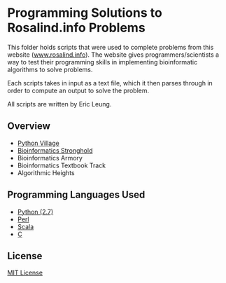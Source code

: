# Programming Solutions to Rosalind.info Problems

This folder holds scripts that were used to complete problems from this website
(www.rosalind.info). The website gives programmers/scientists a way to test
their programming skills in implementing bioinformatic algorithms to solve
problems. 

Each scripts takes in input as a text file, which it then parses through in
order to compute an output to solve the problem.

All scripts are written by Eric Leung.

## Overview

- [Python Village](python-village/)
- [Bioinformatics Stronghold](bioinformatics-stronghold/)
- Bioinformatics Armory
- Bioinformatics Textbook Track
- Algorithmic Heights

## Programming Languages Used

- [Python (2.7)](https://www.python.org/)
- [Perl](https://www.perl.org/)
- [Scala](http://www.scala-lang.org/)
- [C](https://en.wikipedia.org/wiki/C_(programming_language))

## License

[MIT License](LICENSE)
